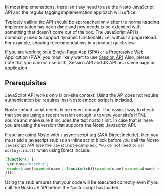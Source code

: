 In most implementations, there isn't any need to use the Nosto JavaScript API and the regular tagging implementation approach will suffice. 

Typically calling the API should be approached only after the normal tagging implementation has been done and now needs to be extended with something that doesn’t come out of the box. The JavaScript API is commonly used to support dynamic functionality i.e. without a page reload. For example, showing recommendations in a product quick view.

If you are working on a Single-Page App (SPA) or a Progressive Web Application (PWA) you most likely want to use [Session API](SPA/Implementation-Guide-(Session-API).md). Also, please note that you can not use both, Session API and JS API on a same page or application.   

## Prerequisites

JavaScript API works only in on-site context. Using the API does not require authentication but requires that Nosto embed script is included.

Nosto embed script needs to be recent enough. The easiest way to check that you are using a recent version enough is to view your site’s HTML source and make sure it includes the text nostojs.init. In case that is there you are using the version that supports the Nosto Javascript API.

If you are using Nosto with a async script tag (AKA Direct Include), then you must add a javascript stub as an inline script block before you call the Nosto Javascript API (see the Javascript examples). You do not need to call `nostojs.init()` when using Direct Include.

```js
(function() {
 var name="nostojs";
 window[name]=window[name]||function(cb){(window[name].q=window[name].q||[]).push(cb);};
})();
```

Using the stub ensures that your code will be executed correctly even if you call the Nosto JS API before the Nosto script has loaded.